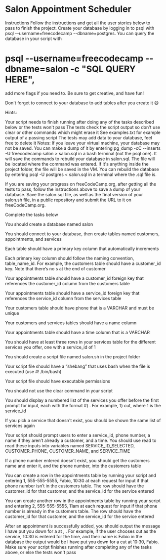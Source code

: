 
# Salon Appointment Scheduler

Instructions
Follow the instructions and get all the user stories below to pass to finish the project. Create your database by logging in to psql with psql --username=freecodecamp --dbname=postgres. You can query the database in your script with 
# psql --username=freecodecamp --dbname=salon -c "SQL QUERY HERE", 
add more flags if you need to. 
Be sure to get creative, and have fun!

Don't forget to connect to your database to add tables after you create it 😄

Hints:

Your script needs to finish running after doing any of the tasks described below or the tests won't pass
The tests check the script output so don't use clear or other commands which might erase it
See examples.txt for example output of a passing script
The tests may add data to your database, feel free to delete it
Notes:
If you leave your virtual machine, your database may not be saved. You can make a dump of it by entering pg_dump -cC --inserts -U freecodecamp salon > salon.sql in a bash terminal (not the psql one). It will save the commands to rebuild your database in salon.sql. The file will be located where the command was entered. If it's anything inside the project folder, the file will be saved in the VM. You can rebuild the database by entering psql -U postgres < salon.sql in a terminal where the .sql file is.

If you are saving your progress on freeCodeCamp.org, after getting all the tests to pass, follow the instructions above to save a dump of your database. Save the salon.sql file, as well as the final version of your salon.sh file, in a public repository and submit the URL to it on freeCodeCamp.org.

Complete the tasks below

You should create a database named salon

You should connect to your database, then create tables named customers, appointments, and services

Each table should have a primary key column that automatically increments

Each primary key column should follow the naming convention, table_name_id. For example, the customers table should have a customer_id key. Note that there’s no s at the end of customer

Your appointments table should have a customer_id foreign key that references the customer_id column from the customers table

Your appointments table should have a service_id foreign key that references the service_id column from the services table

Your customers table should have phone that is a VARCHAR and must be unique

Your customers and services tables should have a name column

Your appointments table should have a time column that is a VARCHAR

You should have at least three rows in your services table for the different services you offer, one with a service_id of 1

You should create a script file named salon.sh in the project folder

Your script file should have a “shebang” that uses bash when the file is executed (use #! /bin/bash)

Your script file should have executable permissions

You should not use the clear command in your script

You should display a numbered list of the services you offer before the first prompt for input, each with the format #) <service>. For example, 1) cut, where 1 is the service_id

If you pick a service that doesn't exist, you should be shown the same list of services again

Your script should prompt users to enter a service_id, phone number, a name if they aren’t already a customer, and a time. You should use read to read these inputs into variables named SERVICE_ID_SELECTED, CUSTOMER_PHONE, CUSTOMER_NAME, and SERVICE_TIME

If a phone number entered doesn’t exist, you should get the customers name and enter it, and the phone number, into the customers table

You can create a row in the appointments table by running your script and entering 1, 555-555-5555, Fabio, 10:30 at each request for input if that phone number isn’t in the customers table. The row should have the customer_id for that customer, and the service_id for the service entered

You can create another row in the appointments table by running your script and entering 2, 555-555-5555, 11am at each request for input if that phone number is already in the customers table. The row should have the customer_id for that customer, and the service_id for the service entered

After an appointment is successfully added, you should output the message I have put you down for a <service> at <time>, <name>. For example, if the user chooses cut as the service, 10:30 is entered for the time, and their name is Fabio in the database the output would be I have put you down for a cut at 10:30, Fabio. Make sure your script finishes running after completing any of the tasks above, or else the tests won't pass
